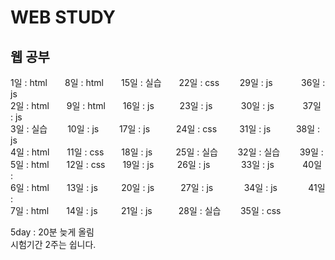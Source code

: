 # WEB STUDY
## 웹 공부    

1일 : html  8일 : html  15일 : 실습  22일 : css   29일 : js    36일 : js  
2일 : html  9일 : html  16일 : js     23일 : js    30일 : js    37일 : js  
3일 : 실습   10일 : js   17일 : js   24일 : css    31일 : js     38일 : js  
4일 : html  11일 : css  18일 : js    25일 : 실습   32일 : 실습   39일 :  
5일 : html  12일 : css  19일 : js    26일 : js       33일 : js    40일 :  
6일 : html  13일 : js    20일 : js   27일 : js     34일 : js     41일 :  
7일 : html  14일 : js    21일 : js   28일 : 실습   35일 : css  
  
5day : 20분 늦게 올림  
시험기간 2주는 쉽니다.
  
